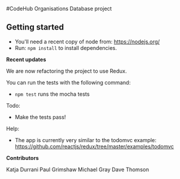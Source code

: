 #CodeHub Organisations Database project

## Getting started

* You'll need a recent copy of node from: https://nodejs.org/
* Run: `npm install` to install dependencies.

**Recent updates**

We are now refactoring the project to use Redux.

You can run the tests with the following command: 
* `npm test` runs the mocha tests

Todo:
- Make the tests pass!

Help:
- The app is currently very similar to the todomvc example: https://github.com/reactjs/redux/tree/master/examples/todomvc

**Contributors**

Katja Durrani
Paul Grimshaw
Michael Gray
Dave Thomson
